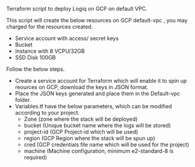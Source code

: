 Terraform script to deploy Logiq on GCP on default VPC.

This script will create the below resources on GCP default-vpc , you may charged for the resources created.
- Service account with access/ secret keys
- Bucket
- Instance with 8 VCPU/32GB
- SSD Disk 100GB 

Follow the below steps.
- Create a service account for Terraform which will enable it to spin up reources on GCP, download the keys in JSON format.
- Place the JSON keys generated and place them in the Default-vpc folder.
- Variables.tf have the below parameters, which can be modified according to your project.
    - Zone (zone where the stack will be deployed)
    - bucket (Unique bucket name where the logs will be stored)
    - project-id (GCP Project-id which will be used)
    - region (GCP Region where the stack will be spun up)
    - cred (GCP credentials file name which will be used for the project)
    - machine (Machine configuration, minimum e2-standard-8 is required)
